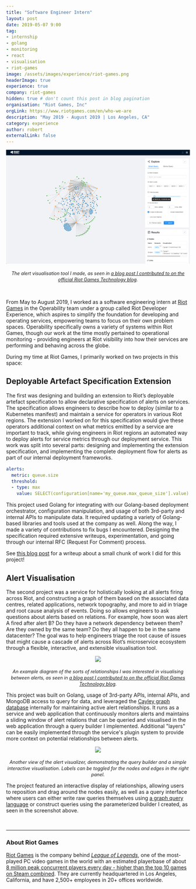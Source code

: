 ```yaml
---
title: "Software Engineer Intern"
layout: post
date: 2019-05-07 9:00
tag:
- internship
- golang
- monitoring
- react
- visualisation
- riot-games
image: /assets/images/experience/riot-games.png
headerImage: true
experience: true
company: riot-games
hidden: true # don't count this post in blog pagination
organisation: "Riot Games, Inc"
orgLink: https://www.riotgames.com/en/who-we-are
description: "May 2019 - August 2019 | Los Angeles, CA"
category: experience
author: robert
externalLink: false
---
```


<p align="center">
    <img src="/assets/images/posts/riot-alerts-explorer-wide.png" />
</p>

<p align="center">
    <i style="font-size:90%;">
    The alert visualisation tool I made, as seen in
    <a href="https://technology.riotgames.com/news/technology-interns-riot-games">
    a blog post I contributed to on the official Riot Games Technology blog</a>.
    </i>
</p>

<br />

From May to August 2019, I worked as a software engineering intern at [Riot Games](#about-riot-games) in the Operability team under a group called Riot Developer Experience, which aspires to simplify the foundation for developing and operating services, empowering teams to focus on their own problem spaces. Operability specifically owns a variety of systems within Riot Games, though our work at the time mostly pertained to operational monitoring - providing engineers at Riot visibility into how their services are performing and behaving across the globe.

During my time at Riot Games, I primarily worked on two projects in this space:

## Deployable Artefact Specification Extension

The first was designing and building an extension to Riot’s deployable artefact specification to allow declarative specification of alerts on services. The specification allows engineers to describe how to deploy (similar to a Kubernetes manifest) and maintain a service for operators in various Riot regions. The extension I worked on for this specification would give these operators additional context on what metrics emitted by a service are important to track, while giving engineers in Riot regions an automated way to deploy alerts for service metrics through our deployment service. This work was split into several parts: designing and implementing the extension specification, and implementing the complete deployment flow for alerts as part of our internal deployment frameworks.

```yml
alerts:
  metric: queue.size
  threshold:
  - type: max
    value: SELECT(configuration[name='my_queue.max_queue_size'].value) * 0.75
```

This project used Golang for integrating with our Golang-based deployment orchestrator, configuration manipulation, and usage of both 3rd-party and internal APIs to manipulate data. It required updating a variety of Golang-based libraries and tools used at the company as well. Along the way, I made a variety of contributions to fix bugs I encountered. Designing the specification required extensive writeups, experimentation, and going through our internal RFC (Request For Comment) process.

See [this blog post](/evaluable-expressions) for a writeup about a small chunk of work I did for this project!

## Alert Visualisation

The second project was a service for holistically looking at all alerts firing across Riot, and constructing a graph of them based on the associated data centres, related applications, network topography, and more to aid in triage and root cause analysis of events. Doing so allows engineers to ask questions about alerts based on relations. For example, how soon was alert A fired after alert B? Do they have a network dependency between them? Are they owned by the same team? Do they all happen to be in the same datacenter? The goal was to help engineers triage the root cause of issues that might cause a cascade of alerts across Riot’s microservice ecosystem through a flexible, interactive, and extensible visualisation tool.

<p align="center">
    <img src="https://technology.riotgames.com/sites/default/files/intern12-robert3.png" width="70%" />
</p>

<p align="center">
    <i style="font-size:90%;">
    An example diagram of the sorts of relationships I was interested in visualising between alerts, as seen in
    <a href="https://technology.riotgames.com/news/technology-interns-riot-games">
    a blog post I contributed to on the official Riot Games Technology blog</a>.
    </i>
</p>

This project was built on Golang, usage of 3rd-party APIs, internal APIs, and MongoDB access to query for data, and leveraged the [Cayley graph database](https://github.com/cayleygraph/cayley) internally for maintaining active alert relationships. It runs as a service and web application that continuously monitors alerts and maintains a sliding window of alert relations that can be queried and visualised in the web application through a query builder I implemented. Additional "layers" can be easily implemented through the service's plugin system to provide more context on potential relationships between alerts.

<p align="center">
    <img src="https://technology.riotgames.com/sites/default/files/intern11-robert2.png" />
</p>

<p align="center">
    <i style="font-size:90%;">
    Another view of the alert visualizer, demonstrating the query builder and a simple interactive visualisation.
    Labels can be toggled for the nodes and edges in the right panel.
    </i>
</p>

The project featured an interactive display of relationships, allowing users to reposition and drag
around the nodes easily, as well as a query interface where users can either write raw queries
themselves using [a graph query language](https://github.com/cayleygraph/cayley/blob/master/docs/gizmoapi.md)
or construct queries using the parameterized builder I created, as seen in the screenshot above.

<br />

<hr />

### About Riot Games

[Riot Games](https://www.riotgames.com/en/who-we-are) is the company behind
*[League of Legends](https://na.leagueoflegends.com/en/)*, one of the most-played
PC video games in the world with an estimated playerbase of about
[8 million peak concurrent players every day - higher than the top 10 games on Steam combined](https://na.leagueoflegends.com/en/news/game-updates/special-event/join-us-oct-15th-celebrate-10-years-league).
They are currently headquartered in Los Angeles, California, and have 2,500+
employees in 20+ offices worldwide.
